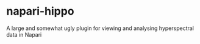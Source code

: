 # napari-hippo
A large and somewhat ugly plugin for viewing and analysing hyperspectral data in Napari
